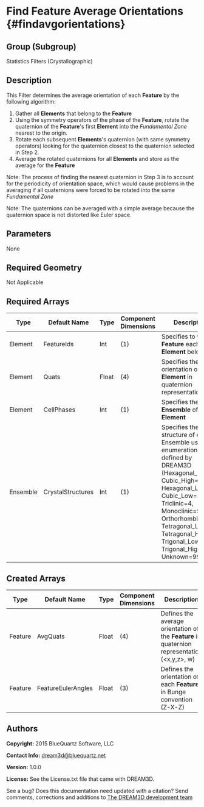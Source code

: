 Find Feature Average Orientations {#findavgorientations}
======

## Group (Subgroup) ##
Statistics Filters (Crystallographic)

## Description ##
This Filter determines the average orientation of each **Feature** by the following algorithm:

1. Gather all **Elements** that belong to the **Feature**
2. Using the symmetry operators of the phase of the **Feature**, rotate the quaternion of the **Feature**'s first **Element** into the *Fundamental Zone* nearest to the origin.
3. Rotate each subsequent **Elements**'s quaternion (with same symmetry operators) looking for the quaternion closest to the quaternion selected in Step 2.
4. Average the rotated quaternions for all **Elements** and store as the average for the **Feature**

Note: The process of finding the nearest quaternion in Step 3 is to account for the periodicity of orientation space, which would cause problems in the averaging if all quaternions were forced to be rotated into the same *Fundamental Zone*

Note: The quaternions can be averaged with a simple average because the quaternion space is not distorted like Euler space.

## Parameters ##
None

## Required Geometry ##
Not Applicable

## Required Arrays ##
| Type | Default Name | Type | Component Dimensions | Description |
|------|--------------|-------------|---------|-----|
| Element | FeatureIds | Int | (1) | Specifies to which **Feature** each **Element** belongs. |
| Element | Quats | Float | (4) | Specifies the orientation of the **Element** in quaternion representation |
| Element | CellPhases | Int | (1) | Specifies the **Ensemble** of the **Element** |
| Ensemble | CrystalStructures | Int | (1) | Specifies the crystal structure of each Ensemble using an enumeration defined by DREAM3D (Hexagonal_High=0, Cubic_High=1, Hexagonal_Low=2, Cubic_Low=3, Triclinic=4, Monoclinic=5, Orthorhombic=6, Tetragonal_Low=7, Tetragonal_High=8, Trigonal_Low=9, Trigonal_High=10, Unknown=999) |

## Created Arrays ##
| Type | Default Name | Type | Component Dimensions | Description |
|------|--------------|-------------|---------|-----|
| Feature | AvgQuats | Float | (4) | Defines the average orientation of the **Feature** in quaternion representation  (<x,y,z>, w) |
| Feature | FeatureEulerAngles | Float | (3) | Defines the orientation of each **Feature** in Bunge convention (Z-X-Z) |

## Authors ##

**Copyright:** 2015 BlueQuartz Software, LLC

**Contact Info:** dream3d@bluequartz.net

**Version:** 1.0.0

**License:**  See the License.txt file that came with DREAM3D.




See a bug? Does this documentation need updated with a citation? Send comments, corrections and additions to [The DREAM3D development team](mailto:dream3d@bluequartz.net?subject=Documentation%20Correction)


